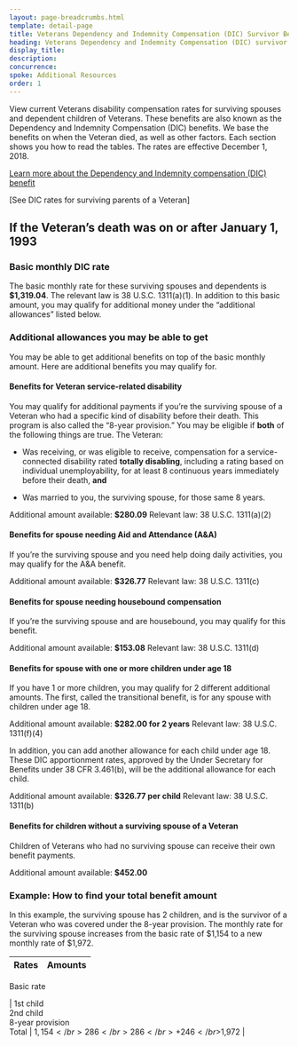 ```yaml
---
layout: page-breadcrumbs.html
template: detail-page
title: Veterans Dependency and Indemnity Compensation (DIC) Survivor Benefit Rates
heading: Veterans Dependency and Indemnity Compensation (DIC) survivor benefit rates
display_title: 
description: 
concurrence: 
spoke: Additional Resources
order: 1 
---
```


<div class="va-introtext">

View current Veterans disability compensation rates for surviving spouses and dependent children of Veterans. These benefits are also known as the Dependency and Indemnity Compensation (DIC) benefits. We base the benefits on when the Veteran died, as well as other factors. Each section shows you how to read the tables. The rates are effective December 1, 2018.

[Learn more about the Dependency and Indemnity compensation (DIC) benefit](https://www.va.gov/burials-memorials/dependency-indemnity-compensation/)

[See DIC rates for surviving parents of a Veteran]

</div>

## If the Veteran’s death was on or after January 1, 1993 

### Basic monthly DIC rate

The basic monthly rate for these surviving spouses and dependents is **$1,319.04**. The relevant law is 38 U.S.C. 1311(a)(1). In addition to this basic amount, you may qualify for additional money under the “additional allowances” listed below.

### Additional allowances you may be able to get

You may be able to get additional benefits on top of the basic monthly amount. Here are additional benefits you may qualify for.

#### Benefits for Veteran service-related disability

You may qualify for additional payments if you’re the surviving spouse of a Veteran who had a specific kind of disability before their death. This program is also called the “8-year provision.” You may be eligible if **both** of the following things are true. The Veteran:

- Was receiving, or was eligible to receive, compensation for a service-connected disability rated **totally disabling**, including a rating based on individual unemployability, for at least 8 continuous years immediately before their death, **and**

- Was married to you, the surviving spouse, for those same 8 years. 

Additional amount available: **$280.09**
Relevant law: 38 U.S.C. 1311(a)(2) 

#### Benefits for spouse needing Aid and Attendance (A&A)

If you’re the surviving spouse and you need help doing daily activities, you may qualify for the A&A benefit. 

Additional amount available: **$326.77**
Relevant law: 38 U.S.C. 1311(c)

#### Benefits for spouse needing housebound compensation

If you’re the surviving spouse and are housebound, you may qualify for this benefit.

Additional amount available: **$153.08**
Relevant law: 38 U.S.C. 1311(d)

#### Benefits for spouse with one or more children under age 18

If you have 1 or more children, you may qualify for 2 different additional amounts. The first, called the transitional benefit, is for any spouse with children under age 18.

Additional amount available: **$282.00 for 2 years**
Relevant law: 38 U.S.C. 1311(f)(4)

In addition, you can add another allowance for each child under age 18. These DIC apportionment rates, approved by the Under Secretary for Benefits under 38 CFR 3.461(b), will be the additional allowance for each child.

Additional amount available: **$326.77 per child**
Relevant law: 38 U.S.C. 1311(b)

#### Benefits for children without a surviving spouse of a Veteran

Children of Veterans who had no surviving spouse can receive their own benefit payments.

Additional amount available: **$452.00**

### Example: How to find your total benefit amount

In this example, the surviving spouse has 2 children, and is the survivor of a Veteran who was covered under the 8-year provision. The monthly rate for the surviving spouse increases from the basic rate of $1,154 to a new monthly rate of $1,972.

| **Rates** | **Amounts** |
|---|---|
Basic rate

| 1st child</br>2nd child</br>8-year provision</br>Total | $1,154</br>286</br>286</br>+ 246</br>$1,972 |


